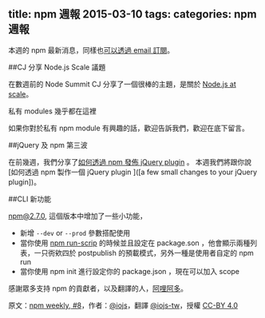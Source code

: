 title: npm 週報 2015-03-10
tags:
categories: npm 週報
---

本週的 npm 最新消息，同樣也[可以透過 email 訂閱](https://www.npmjs.com/npm-weekly)。


##CJ 分享 Node.js Scale 議題

在數週前的 Node Summit CJ 分享了一個很棒的主題，是關於 [Node.js at scale](http://nodesummit.com/media/node-js-at-scale/)。

私有 modules 幾乎都在這裡

如果你對於私有 npm module 有興趣的話，歡迎告訴我們，歡迎在底下留言。

##jQuery 及 npm 第三波

在前幾週，我們分享了[如何透過 npm 發佈 jQuery plugin](http://blog.npmjs.org/post/113172137370/npm-private-modules-are-coming-soon) 。
本週我們將跟你說[如何透過 npm 製作一個 jQuery plugin ]([a few small changes to your jQuery plugin])。

##CLI 新功能

npm@2.7.0, 這個版本中增加了一些小功能，

 * 新增 `--dev` or `--prod` 參數搭配使用
 * 當你使用 [npm run-scrip](https://docs.npmjs.com/misc/scripts) 的時候並且設定在 package.son ，他會顯示兩種列表，一只衖欸四於 postpublish 的預載模式，另外一種是使用者自定的 npm run
 * 當你使用 npm init 進行設定你的 package.json ，現在可以加入 scope
 
感謝眾多支持 npm 的貢獻者，以及翻譯的人，[阿哩阿多](https://medium.com/@watilde)。

原文：[npm weekly, #8](http://blog.npmjs.org/post/113262605295/npm-weekly-8)，作者：[@iojs](https://medium.com/@iojs)，翻譯 [@iojs-tw](https://github.com/iojs/iojs-tw)，授權 [CC-BY 4.0](https://creativecommons.org/licenses/by/4.0/deed.zh_TW)

